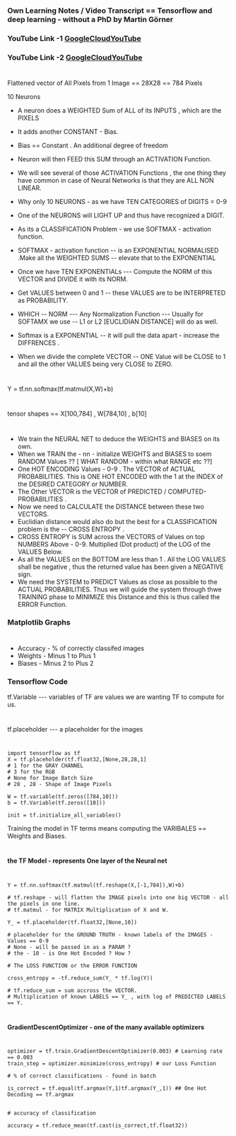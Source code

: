 ### Own Learning Notes / Video Transcript == Tensorflow and deep learning - without a PhD by Martin Görner

### YouTube Link -1 [GoogleCloudYouTube](https://www.youtube.com/watch?v=vq2nnJ4g6N0)
### YouTube Link -2 [GoogleCloudYouTube](https://www.youtube.com/watch?v=vq2nnJ4g6N0)

#
Flattened vector of All Pixels from 1 Image == 28X28 == 784 Pixels 

10 Neurons 

- A neuron does a WEIGHTED Sum of ALL of its INPUTS , which are the PIXELS 
- It adds another CONSTANT - Bias.
- Bias == Constant . An additional degree of freedom 
- Neuron will then FEED this SUM through an ACTIVATION Function. 
- We will see several of those ACTIVATION Functions , the one thing they have common in case of Neural Networks is that they are ALL NON LINEAR.
- Why only 10 NEURONS - as we have TEN CATEGORIES of DIGITS = 0-9
- One of the NEURONS will LIGHT UP and thus have recognized a DIGIT.
- As its a CLASSIFICATION Problem - we use SOFTMAX - activation function.

- SOFTMAX - activation function -- is an EXPONENTIAL NORMALISED .Make all the WEIGHTED SUMS -- elevate that to the EXPONENTIAL
- Once we have TEN EXPONENTIALs --- Compute the NORM of this VECTOR and DIVIDE it with its NORM. 
- Get VALUES between 0 and 1 -- these VALUES are to be INTERPRETED as PROBABILITY.
- WHICH -- NORM --- Any Normalization Function --- Usually for SOFTAMX we use -- L1 or L2 [EUCLIDIAN DISTANCE] will do as well.
- Softmax is a EXPONENTIAL -- it will pull the data apart - increase the DIFFRENCES .
- When we divide the complete VECTOR -- ONE Value will be CLOSE to 1 and all the other VALUES being very CLOSE to ZERO.

#
Y = tf.nn.softmax(tf.matmul(X,W)+b)

#

tensor shapes == X[100,784] , W[784,10] , b[10]
#
- We train the NEURAL NET to deduce the WEIGHTS and BIASES on its own. 
- When we TRAIN the - nn - initialize WEIGHTS and BIASES to soem RANDOM Values ?? [ WHAT RANDOM - within what RANGE etc ??]
- One HOT ENCODING Values - 0-9 . The VECTOR of ACTUAL PROBABILITIES. This is ONE HOT ENCODED with the 1 at the INDEX of the DESIRED CATEGORY or NUMBER. 
- The Other VECTOR is the VECTOR of PREDICTED / COMPUTED-  PROBABILITIES . 
- Now we need to CALCULATE the DISTANCE between these two VECTORS. 
- Euclidian distance would also do but the best for a CLASSIFICATION problem is the -- CROSS ENTROPY . 
- CROSS ENTROPY is SUM across the VECTORS of Values on top NUMBERS Above - 0-9. Multiplied (Dot product) of the LOG of the VALUES Below. 
- As all the VALUES on the BOTTOM are less than 1 . All the LOG VALUES  shall be negative , thus the returned value has been given a NEGATIVE sign. 
- We need the SYSTEM to PREDICT Values as close as possible to the ACTUAL PROBABILITIES. Thus we will guide the system through thwe TRAINING phase to MINIMIZE this Distance and this is thus called the ERROR Function. 

### Matplotlib Graphs 
#
- Accuracy - % of correctly classifed images
- Weights - Minus 1 to Plus 1 
- Biases - Minus 2 to Plus 2

### Tensorflow Code

tf.Variable --- variables of TF are values we are wanting TF to compute for us. 
#
tf.placeholder --- a placeholder for the images
#

```
import tensorflow as tf 
X = tf.placeholder(tf.float32,[None,28,28,1]
# 1 for the GRAY CHANNEL 
# 3 for the RGB
# None for Image Batch Size 
# 28 , 28 - Shape of Image Pixels

W = tf.variable(tf.zeros([784,10]))
b = tf.Variable(tf.zeros([10]))

init = tf.initialize_all_variables()
```
Training the model in TF terms means computing the VARIBALES == Weights and Biases. 
#
#### the TF Model - represents One layer of the Neural net
#

```
Y = tf.nn.softmax(tf.matmul(tf.reshape(X,[-1,784]),W)+b)

# tf.reshape - will flatten the IMAGE pixels into one big VECTOR - all the pixels in one line.
# tf.matmul - for MATRIX Multiplication of X and W.

Y_ = tf.placeholder(tf.float32,[None,10])

# placeholder for the GROUND TRUTH - known labels of the IMAGES - Values == 0-9
# None - will be passed in as a PARAM ?
# the - 10 - is One Hot Encoded ? How ? 

# The LOSS FUNCTION or the ERROR FUNCTION 

cross_entropy = -tf.reduce_sum(Y_ * tf.log(Y))

# tf.reduce_sum = sum accross the VECTOR. 
# Multiplication of known LABELS == Y_ , with log of PREDICTED LABELS == Y.

```
#

#### GradientDescentOptimizer - one of the many available optimizers

#
```
optimizer = tf.train.GradientDescentOptimizer(0.003) # Learning rate == 0.003
train_step = optimizer.minimize(cross_entropy) # our Loss Function 

# % of correct classifications - found in batch

is_correct = tf.equal(tf.argmax(Y,1)tf.argmax(Y_,1)) ## One Hot Decoding == tf.argmax


# accuracy of classification 

accuracy = tf.reduce_mean(tf.cast(is_correct,tf.float32))

```
#











